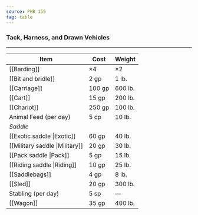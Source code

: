 ```yaml
---
source: PHB 155
tag: table
---
```


### Tack, Harness, and Drawn Vehicles
---
|Item|Cost|Weight|
|----------|----|----|
|[[Barding]]|×4|×2|
|[[Bit and bridle]]|2 gp|1 lb.|
|[[Carriage]]|100 gp|600 lb.|
|[[Cart]]|15 gp|200 lb.|
|[[Chariot]]|250 gp|100 lb.|
|Animal Feed (per day)|5 cp|10 lb.|
|_Saddle_|||
|[[Exotic saddle \|Exotic]]|60 gp|40 lb.|
|[[Military saddle \|Military]]|20 gp|30 lb.|
|[[Pack saddle \|Pack]]|5 gp|15 lb.|
|[[Riding saddle \|Riding]]|10 gp|25 lb.|
|[[Saddlebags]]|4 gp|8 lb.|
|[[Sled]]|20 gp|300 lb.|
|Stabling (per day)|5 sp|—|
|[[Wagon]]|35 gp|400 lb.|

